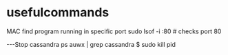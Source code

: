 # usefulcommands

MAC find program running in specific port
sudo lsof -i :80 # checks port 80

---Stop cassandra
ps auwx | grep cassandra
$ sudo kill pid
